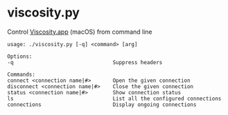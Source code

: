 # viscosity.py

Control [Viscosity.app](https://www.sparklabs.com/viscosity/) (macOS) from command line

```
usage: ./viscosity.py [-q] <command> [arg]

Options:
-q                                Suppress headers

Commands:
connect <connection name|#>       Open the given connection
disconnect <connection name|#>    Close the given connection
status <connection name|#>        Show connection status
ls                                List all the configured connections
connections                       Display ongoing connections
```
